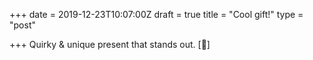 +++
date = 2019-12-23T10:07:00Z
draft = true
title = "Cool gift!"
type = "post"

+++
Quirky & unique present that stands out. [🎁]